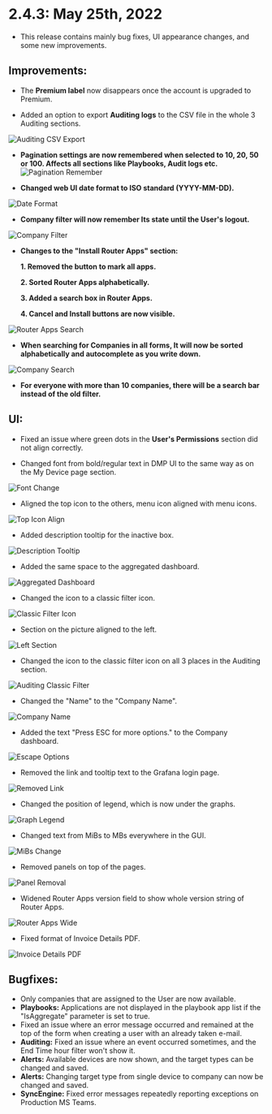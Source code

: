 # 2.4.3: May 25th, 2022

* This release contains mainly bug fixes, UI appearance changes, and some new improvements.

## Improvements:

*  The **Premium label** now disappears once the account is upgraded to Premium.

*  Added an option to export **Auditing logs** to the CSV file in the whole 3 Auditing sections.

 ![Auditing CSV Export](./2.4.3/auditing-csv-export.png "Auditing CSV Export") 

* **Pagination settings are now remembered when selected to 10, 20, 50 or 100. Affects all sections like Playbooks, Audit logs etc.**
![Pagination Remember](./2.4.3/pagination-remember.png "Pagination Remember")

* **Changed web UI date format to ISO standard (YYYY-MM-DD).**

![Date Format](./2.4.3/date-format.png "Date Format")

* **Company filter will now remember Its state until the User's logout.**

![Company Filter](./2.4.3/company-filter.png "Company Filter")

* **Changes to the "Install Router Apps" section:**

    **1. Removed the button to mark all apps.**

    **2. Sorted Router Apps alphabetically.**

    **3. Added a search box in Router Apps.**

    **4. Cancel and Install buttons are now visible.**

![Router Apps Search](./2.4.3/router-apps-search.png "Router Apps Search")

* **When searching for Companies in all forms, It will now be sorted alphabetically and autocomplete as you write down.**

![Company Search](./2.4.3/company-autocomplete.png "Company Search")

* **For everyone with more than 10 companies, there will be a search bar instead of the old filter.**



## UI:

* Fixed an issue where green dots in the **User's Permissions** section did not align correctly.

* Changed font from bold/regular text in DMP UI to the same way as on the My Device page section.

![Font Change](./2.4.3/font-change.png "Font Change")

* Aligned the top icon to the others, menu icon aligned with menu icons.

![Top Icon Align](./2.4.3/picture-07.png "Top Icon Align") 

* Added description tooltip for the inactive box.

![Description Tooltip](./2.4.3/picture-08.png "Description Tooltip") 

* Added the same space to the aggregated dashboard.

![Aggregated Dashboard](./2.4.3/picture-09.png "Aggregated Dashboard")

* Changed the icon to a classic filter icon.

![Classic Filter Icon](./2.4.3/picture-11.png "Classic Filter Icon") 

* Section on the picture aligned to the left.

![Left Section](./2.4.3/picture-12.png "Left Section") 

* Changed the icon to the classic filter icon on all 3 places in the Auditing section.

![Auditing Classic Filter](./2.4.3/picture-14.png "Auditing Classic Filter") 

* Changed the "Name" to the "Company Name".

![Company Name](./2.4.3/picture-16.png "Company Name") 

* Added the text "Press ESC for more options." to the Company dashboard.

![Escape Options](./2.4.3/escape-options.png "Escape Options") 

* Removed the link and tooltip text to the Grafana login page.

![Removed Link](./2.4.3/removed-link.png "Removed Link") 

* Changed the position of legend, which is now under the graphs.

![Graph Legend](./2.4.3/graph-legend.png "Graph Legend") 

* Changed text from MiBs to MBs everywhere in the GUI.

![MiBs Change](./2.4.3/mibs-change.png "MiBs Change") 

* Removed panels on top of the pages.

![Panel Removal](./2.4.3/panel-removal.png "Panel Removal") 

* Widened Router Apps version field to show whole version string of Router Apps.

![Router Apps Wide](./2.4.3/router-apps-wide.png "Router Apps Wide")

* Fixed format of Invoice Details PDF.

![Invoice Details PDF](./2.4.3/margin-invoice-details.png "Invoice Details PDF")


## Bugfixes:

* Only companies that are assigned to the User are now available.
* **Playbooks:** Applications are not displayed in the playbook app list if the "IsAggregate" parameter is set to true.
* Fixed an issue where an error message occurred and remained at the top of the form when creating a user with an already taken e-mail.
* **Auditing:** Fixed an issue where an event occurred sometimes, and the End Time hour filter won't show it.
* **Alerts:** Available devices are now shown, and the target types can be changed and saved.
* **Alerts:** Changing target type from single device to company can now be changed and saved.
* **SyncEngine:** Fixed error messages repeatedly reporting exceptions on Production MS Teams.

